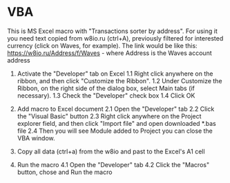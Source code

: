 # VBA
This is MS Excel macro with "Transactions sorter by address".
For using it you need text copied from w8io.ru (ctrl+A), previously filtered for interested currency (click on Waves, for example).
The link would be like this: https://w8io.ru/Address/f/Waves  - where Address is the Waves account address

1. Activate the "Developer" tab on Excel
  1.1 Right click anywhere on the ribbon, and then click "Customize the Ribbon".
  1.2 Under Customize the Ribbon, on the right side of the dialog box, select Main tabs (if necessary).
  1.3 Check the "Developer" check box
  1.4 Click OK
  
2. Add macro to Excel document
  2.1 Open the "Developer" tab
  2.2 Click the "Visual Basic" button
  2.3 Right click anywhere on the Project explorer field, and then click "Import file" and open downloaded *.bas file
  2.4 Then you will see Module added to Project you can close the VBA window.

3. Copy all data (ctrl+a) from the w8io and past to the Excel's A1 cell

4. Run the macro
  4.1 Open the "Developer" tab
  4.2 Click the "Macros" button, chose and Run the macro
